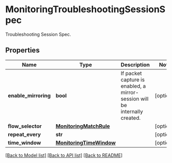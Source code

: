 # MonitoringTroubleshootingSessionSpec

Troubleshooting Session Spec.
## Properties
Name | Type | Description | Notes
------------ | ------------- | ------------- | -------------
**enable_mirroring** | **bool** | If packet capture is enabled, a mirror-session will be internally created. | [optional] 
**flow_selector** | [**MonitoringMatchRule**](MonitoringMatchRule.md) |  | [optional] 
**repeat_every** | **str** |  | [optional] 
**time_window** | [**MonitoringTimeWindow**](MonitoringTimeWindow.md) |  | [optional] 

[[Back to Model list]](../README.md#documentation-for-models) [[Back to API list]](../README.md#documentation-for-api-endpoints) [[Back to README]](../README.md)


